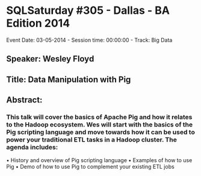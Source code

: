 # SQLSaturday #305 - Dallas - BA Edition 2014
Event Date: 03-05-2014 - Session time: 00:00:00 - Track: Big Data
## Speaker: Wesley Floyd
## Title: Data Manipulation with Pig
## Abstract:
### This talk will cover the basics of Apache Pig and how it relates to the Hadoop ecosystem. Wes will start with the basics of the Pig scripting language and move towards how it can be used to power your traditional ETL tasks in a Hadoop cluster. The agenda includes:
•	History and overview of Pig scripting language
•	Examples of how to use Pig
•	Demo of how to use Pig to complement your existing ETL jobs
